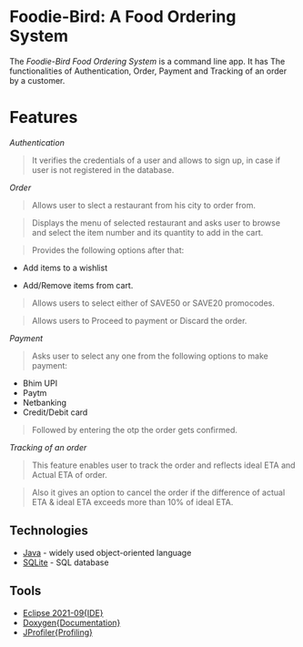 # Foodie-Bird: A Food Ordering System 
The *Foodie-Bird Food Ordering System* is a command line app. It has The functionalities of Authentication, Order, Payment and Tracking of an order by a customer.

# Features
*Authentication*
> It verifies the credentials of a user and allows to sign up, in case if user is not registered in the database.

*Order*

> Allows user to slect a restaurant from his city to order from.

> Displays the menu of selected restaurant and asks user to browse and select the item number and its quantity to add in the cart.

> Provides the following options after that:

- Add items to a wishlist

- Add/Remove items from cart.

> Allows users to select either of SAVE50 or SAVE20 promocodes.

> Allows users to Proceed to payment or Discard the order.

*Payment*

> Asks user to select any one from the following options to make payment: 
- Bhim UPI
- Paytm
- Netbanking
- Credit/Debit card

> Followed by entering the otp the order gets confirmed.

*Tracking of an order*

> This feature enables user to track the order and reflects ideal ETA and Actual ETA of order.

> Also it gives an option to cancel the order if the difference of actual ETA & ideal ETA exceeds more than 10% of ideal ETA. 



## Technologies
- [Java](https://www.java.com/download/ie_manual.jsp) - widely used object-oriented language
- [SQLite](https://sqlite.org/2021/sqlite-dll-win64-x64-3370000.zip) - SQL database


## Tools
- [Eclipse 2021-09{IDE}](https://www.eclipse.org/downloads/download.php?file=/technology/epp/downloads/release/neon/3/eclipse-jee-neon-3-win32-x86_64.zip)
- [Doxygen{Documentation}]()
- [JProfiler{Profiling}]()


